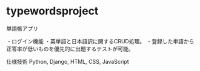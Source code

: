 # typewordsproject
単語帳アプリ

・ログイン機能
・英単語と日本語訳に関するCRUD処理。
・登録した単語から正答率が低いものを優先的に出題するテストが可能。

仕様技術
Python, Django, HTML, CSS, JavaScript
